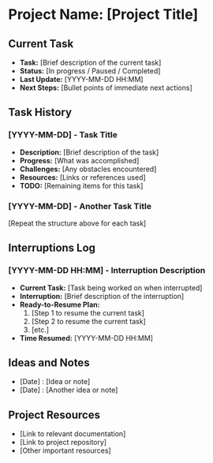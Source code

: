 # Project Name: [Project Title]

## Current Task
- **Task:** [Brief description of the current task]
- **Status:** [In progress / Paused / Completed]
- **Last Update:** [YYYY-MM-DD HH:MM]
- **Next Steps:** [Bullet points of immediate next actions]

## Task History
### [YYYY-MM-DD] - Task Title
- **Description:** [Brief description of the task]
- **Progress:** [What was accomplished]
- **Challenges:** [Any obstacles encountered]
- **Resources:** [Links or references used]
- **TODO:** [Remaining items for this task]

### [YYYY-MM-DD] - Another Task Title
[Repeat the structure above for each task]

## Interruptions Log
### [YYYY-MM-DD HH:MM] - Interruption Description
- **Current Task:** [Task being worked on when interrupted]
- **Interruption:** [Brief description of the interruption]
- **Ready-to-Resume Plan:**
  1. [Step 1 to resume the current task]
  2. [Step 2 to resume the current task]
  3. [etc.]
- **Time Resumed:** [YYYY-MM-DD HH:MM]

## Ideas and Notes
- [Date] : [Idea or note]
- [Date] : [Another idea or note]

## Project Resources
- [Link to relevant documentation]
- [Link to project repository]
- [Other important resources]